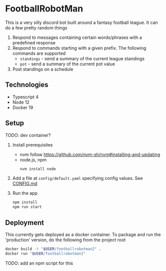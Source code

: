 # FootballRobotMan

This is a very silly discord bot built around a fantasy football league. It can do a few pretty random things

1. Respond to messages containing certain words/phrases with a predefined response
1. Respond to commands starting with a given prefix. The following commands are supported
   - `standings` - send a summary of the current league standings
   - `pot` - send a summary of the current pot value
1. Post standings on a schedule

## Technologies

- Typescript 4
- Node 12
- Docker 19

## Setup

TODO: dev container?

1. Install prerequisites

   - nvm
     follow https://github.com/nvm-sh/nvm#installing-and-updating
   - node.js, npm
     ```sh
     nvm install node
     ```

2. Add a file at `config/default.yaml` specifying config values. See [CONFIG.md](config/CONFIG.md)

3. Run the app
   ```sh
   npm install
   npm run start
   ```

## Deployment

This currently gets deployed as a docker container. To package and run the 'production' version, do the following from the project root

```sh
docker build -t "$USER/footballrobotman2" .
docker run "$USER/footballrobotman2"
```

TODO: add an npm script for this
